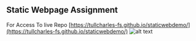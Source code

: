 ## Static Webpage Assignment

For Access To live Repo
[https://tullcharles-fs.github.io/staticwebdemo/](https://tullcharles-fs.github.io/staticwebdemo/)
![alt text](https://www.google.com/imgres?q=github&imgurl=https%3A%2F%2Flthub.ubc.ca%2Ffiles%2F2021%2F06%2FGitHub-Logo.png&imgrefurl=https%3A%2F%2Flthub.ubc.ca%2Fguides%2Fgithub-instructor-guide%2F&docid=TFZCaK9_x2BnIM&tbnid=ECqRgpVdvbaoQM&vet=12ahUKEwjK2-Pc0OiHAxVGEFkFHVnXA5oQM3oECBsQAA..i&w=3840&h=2160&hcb=2&ved=2ahUKEwjK2-Pc0OiHAxVGEFkFHVnXA5oQM3oECBsQAA)
